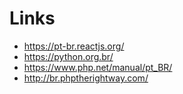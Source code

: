# Links

- https://pt-br.reactjs.org/
- https://python.org.br/
- https://www.php.net/manual/pt_BR/
- http://br.phptherightway.com/

